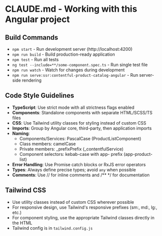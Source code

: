 # CLAUDE.md - Working with this Angular project

## Build Commands
- `npm start` - Run development server (http://localhost:4200)
- `npm run build` - Build production-ready application
- `npm test` - Run all tests
- `ng test --include=**/some-component.spec.ts` - Run single test file
- `npm run watch` - Watch for changes during development
- `npm run serve:ssr:contentful-product-catalog-angular` - Run server-side rendering

## Code Style Guidelines
- **TypeScript**: Use strict mode with all strictness flags enabled
- **Components**: Standalone components with separate HTML/SCSS/TS files
- **CSS**: Use Tailwind utility classes for styling instead of custom CSS
- **Imports**: Group by Angular core, third-party, then application imports
- **Naming**:
  - Components/Services: PascalCase (ProductListComponent)
  - Class members: camelCase
  - Private members: _prefixPrefix (_contentfulService)
  - Component selectors: kebab-case with app- prefix (app-product-list)
- **Error Handling**: Use Promise catch blocks or RxJS error operators
- **Types**: Always define precise types; avoid `any` when possible
- **Comments**: Use // for inline comments and /** */ for documentation

## Tailwind CSS
- Use utility classes instead of custom CSS wherever possible
- For responsive design, use Tailwind's responsive prefixes (sm:, md:, lg:, etc.)
- For component styling, use the appropriate Tailwind classes directly in the HTML
- Tailwind config is in `tailwind.config.js`